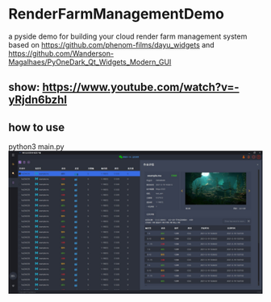 # RenderFarmManagementDemo
a pyside demo for building your cloud render farm management system
based on https://github.com/phenom-films/dayu_widgets and https://github.com/Wanderson-Magalhaes/PyOneDark_Qt_Widgets_Modern_GUI
## show: https://www.youtube.com/watch?v=-yRjdn6bzhI
## how to use
python3 main.py
![image](thumbnail.jpg)
